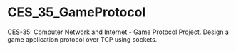 # CES_35_GameProtocol
CES-35: Computer Network and Internet - Game Protocol Project. Design a game application protocol over TCP using sockets.
